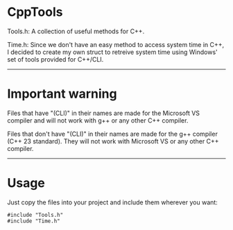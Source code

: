 # CppTools

Tools.h: A collection of useful methods for C++.

Time.h: Since we don't have an easy method to access system time in C++, I decided to create my own struct to retreive system time using Windows' set of tools provided for C++/CLI.

---
# Important warning
Files that have "(CLI)" in their names are made for the Microsoft VS compiler and will not work with g++ or any other C++ compiler.

Files that don't have "(CLI)" in their names are made for the g++ compiler (C++ 23 standard). They will not work with Microsoft VS or any other C++ compiler.

---
# Usage
Just copy the files into your project and include them wherever you want:
```
#include "Tools.h"
#include "Time.h"
```

